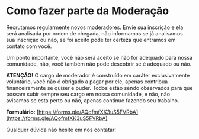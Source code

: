 # Como fazer parte da Moderação

Recrutamos regularmente novos moderadores. Envie sua inscrição e ela será analisada por ordem de chegada, não informamos se já analisamos sua inscrição ou não, se foi aceito pode ter certeza que entramos em contato com você.

Um ponto importante, você não será aceito se não for adequado para nossa comunidade, não, você também não pode descobrir se é adequado ou não.

**ATENÇÃO!** O cargo de moderador é construído em caráter exclusivamente voluntário, você não é obrigado a pagar por ele, apenas contribua financeiramente se quiser e puder. Todos estão sendo observados para que possam subir sempre seu cargo em nossa comunidade, e não, não avisamos se esta perto ou não, apenas continue fazendo seu trabalho.

**Formulário:** [https://forms.gle/AQofmfXK3uS5FVRbA](https://forms.gle/AQofmfXK3uS5FVRbA)

Qualquer dúvida não hesite em nos contatar!

